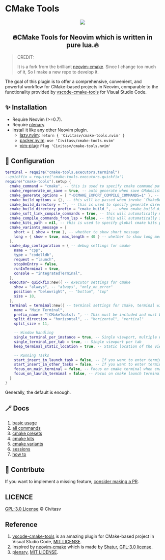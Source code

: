 # CMake Tools

<p align="center"><img src="./docs/images/demo.gif"/></p>

<h2 align="center">🔥CMake Tools for Neovim which is written in pure lua.🔥</h2>

> CREDIT:
>
> It is a fork from the brilliant [neovim-cmake](https://github.com/Shatur/neovim-cmake). Since I change too much of it, So I make a new repo to develop it.

The goal of this plugin is to offer a comprehensive, convenient, and powerful workflow for CMake-based projects in Neovim, comparable to the functionality provided by [vscode-cmake-tools](https://github.com/microsoft/vscode-cmake-tools) for Visual Studio Code.

## :sparkles: Installation

- Require Neovim (>=0.7).
- Require [plenary](https://github.com/nvim-lua/plenary.nvim).
- Install it like any other Neovim plugin.
  - [lazy.nvim](https://github.com/folke/lazy.nvim): `return { 'Civitasv/cmake-tools.nvim' }`
  - [packer.nvim](https://github.com/wbthomason/packer.nvim): `use 'Civitasv/cmake-tools.nvim'`
  - [vim-plug](https://github.com/junegunn/vim-plug): `Plug 'Civitasv/cmake-tools.nvim'`

## :balloon: Configuration

```lua
terminal = require("cmake-tools.executors.terminal")
--quickfix = require("cmake-tools.executors.quickfix")
require("cmake-tools").setup {
  cmake_command = "cmake", -- this is used to specify cmake command path
  cmake_regenerate_on_save = true, -- auto generate when save CMakeLists.txt
  cmake_generate_options = { "-DCMAKE_EXPORT_COMPILE_COMMANDS=1" }, -- this will be passed when invoke `CMakeGenerate`
  cmake_build_options = {}, -- this will be passed when invoke `CMakeBuild`
  cmake_build_directory = "", -- this is used to specify generate directory for cmake
  cmake_build_directory_prefix = "cmake_build_", -- when cmake_build_directory is set to "", this option will be activated
  cmake_soft_link_compile_commands = true, -- this will automatically make a soft link from compile commands file to project root dir
  cmake_compile_commands_from_lsp = false, -- this will automatically set compile commands file location using lsp, to use it, please set `cmake_soft_link_compile_commands` to false
  cmake_kits_path = nil, -- this is used to specify global cmake kits path, see CMakeKits for detailed usage
  cmake_variants_message = {
    short = { show = true }, -- whether to show short message
    long = { show = true, max_length = 40 } -- whether to show long message
  },
  cmake_dap_configuration = { -- debug settings for cmake
    name = "cpp",
    type = "codelldb",
    request = "launch",
    stopOnEntry = false,
    runInTerminal = true,
    console = "integratedTerminal",
  },
  executor= quickfix:new({ -- executor settings for cmake
    show = "always", -- "always", "only_on_error"
    position = "belowright", -- "bottom", "top"
    size = 10,
  },
  terminal = terminal:new({ -- terminal settings for cmake, terminal will be used for run, will be used for all tasks except for debug when executor is nil
    name = "Main Terminal",
    prefix_name = "[CMakeTools]: ", -- This must be included and must be unique, otherwise the terminals will not work. Do not use a simple spacebar " ", or any generic name
    split_direction = "horizontal", -- "horizontal", "vertical"
    split_size = 11,

    -- Window handling
    single_terminal_per_instance = true, -- Single viewport, multiple windows
    single_terminal_per_tab = true, -- Single viewport per tab
    keep_terminal_static_location = true, -- Static location of the viewport if avialable

    -- Running Tasks
    start_insert_in_launch_task = false, -- If you want to enter terminal with :startinsert upon using :CMakeRun
    start_insert_in_other_tasks = false, -- If you want to enter terminal with :startinsert upon launching all other cmake tasks in the terminal. Generally set as false
    focus_on_main_terminal = false, -- Focus on cmake terminal when cmake task is launched. Only used if cmake_always_use_terminal is true.
    focus_on_launch_terminal = false, -- Focus on cmake launch terminal when executable target in launched.
  }
}
```

Generally, the default is enough.

## :magic_wand: Docs

1. [basic usage](./docs/basic_usage.md)
2. [all commands](./docs/all_commands.md)
3. [cmake presets](./docs/cmake_presets.md)
4. [cmake kits](./docs/cmake_kits.md)
5. [cmake variants](./docs/cmake_variants.md)
6. [sessions](./docs/sessions.md)
6. [how to](./docs/howto.md)

## :muscle: Contribute

If you want to implement a missing feature, [consider making a PR](./docs/contribute.md).

## LICENCE

[GPL-3.0 License](https://www.gnu.org/licenses/gpl-3.0.html) © Civitasv

## Reference

1. [vscode-cmake-tools](https://github.com/microsoft/vscode-cmake-tools) is an amazing plugin for CMake-based project in Visual Studio Code, [MIT LICENSE](https://github.com/microsoft/vscode-cmake-tools/blob/main/LICENSE.txt).
2. Inspired by [neovim-cmake](https://github.com/Shatur/neovim-cmake) which is made by [Shatur](https://github.com/Shatur), [GPL-3.0 license](https://github.com/Shatur/neovim-cmake/blob/master/COPYING).
3. [plenary](https://github.com/nvim-lua/plenary.nvim), [MIT LICENSE](https://github.com/nvim-lua/plenary.nvim/blob/master/LICENSE).

